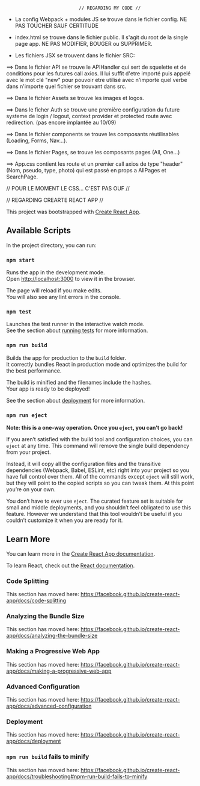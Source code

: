 
                               // REGARDING MY CODE //

- La config Webpack + modules JS se trouve dans le fichier config. NE PAS TOUCHER SAUF CERTITUDE

- index.html se trouve dans le fichier public. Il s'agit du root de la single page app. NE PAS MODIFIER, BOUGER ou SUPPRIMER.

- Les fichiers JSX se trouvent dans le fichier SRC:

==> Dans le fichier API se trouve le APIHandler qui sert de squelette et de conditions pour les futures call axios. Il lui suffit d'etre importé puis appelé avec le mot clé "new" pour pouvoir etre utilisé avec n'importe quel verbe dans n'importe quel fichier se trouvant dans src.

==> Dans le fichier Assets se trouve les images et logos.

==> Dans le ficher Auth se trouve une première configuration du future systeme de login / logout, context provider et protected route avec redirection. (pas encore implantée au 10/09)

==> Dans le fichier components se trouve les composants réutilisables (Loading, Forms, Nav...).

==> Dans le fichier Pages, se trouve les composants pages (All, One...)

==> App.css contient les route et un premier call axios de type "header" (Nom, pseudo, type, photo) qui est passé en props a AllPages et SearchPage.

// POUR LE MOMENT LE CSS... C'EST PAS OUF //
  
 // REGARDING CREARTE REACT APP //

This project was bootstrapped with [Create React App](https://github.com/facebook/create-react-app).

## Available Scripts

In the project directory, you can run:

### `npm start`

Runs the app in the development mode.<br>
Open [http://localhost:3000](http://localhost:3000) to view it in the browser.

The page will reload if you make edits.<br>
You will also see any lint errors in the console.

### `npm test`

Launches the test runner in the interactive watch mode.<br>
See the section about [running tests](https://facebook.github.io/create-react-app/docs/running-tests) for more information.

### `npm run build`

Builds the app for production to the `build` folder.<br>
It correctly bundles React in production mode and optimizes the build for the best performance.

The build is minified and the filenames include the hashes.<br>
Your app is ready to be deployed!

See the section about [deployment](https://facebook.github.io/create-react-app/docs/deployment) for more information.

### `npm run eject`

**Note: this is a one-way operation. Once you `eject`, you can’t go back!**

If you aren’t satisfied with the build tool and configuration choices, you can `eject` at any time. This command will remove the single build dependency from your project.

Instead, it will copy all the configuration files and the transitive dependencies (Webpack, Babel, ESLint, etc) right into your project so you have full control over them. All of the commands except `eject` will still work, but they will point to the copied scripts so you can tweak them. At this point you’re on your own.

You don’t have to ever use `eject`. The curated feature set is suitable for small and middle deployments, and you shouldn’t feel obligated to use this feature. However we understand that this tool wouldn’t be useful if you couldn’t customize it when you are ready for it.

## Learn More

You can learn more in the [Create React App documentation](https://facebook.github.io/create-react-app/docs/getting-started).

To learn React, check out the [React documentation](https://reactjs.org/).

### Code Splitting

This section has moved here: https://facebook.github.io/create-react-app/docs/code-splitting

### Analyzing the Bundle Size

This section has moved here: https://facebook.github.io/create-react-app/docs/analyzing-the-bundle-size

### Making a Progressive Web App

This section has moved here: https://facebook.github.io/create-react-app/docs/making-a-progressive-web-app

### Advanced Configuration

This section has moved here: https://facebook.github.io/create-react-app/docs/advanced-configuration

### Deployment

This section has moved here: https://facebook.github.io/create-react-app/docs/deployment

### `npm run build` fails to minify

This section has moved here: https://facebook.github.io/create-react-app/docs/troubleshooting#npm-run-build-fails-to-minify
